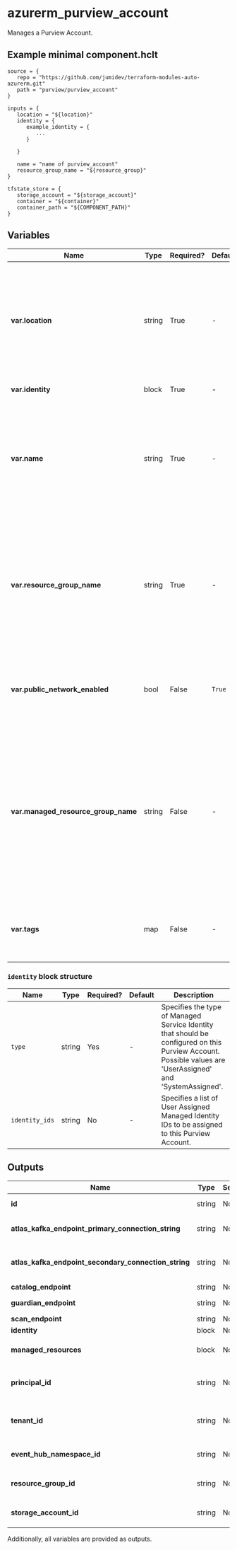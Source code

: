# azurerm_purview_account

Manages a Purview Account.

## Example minimal component.hclt

```hcl
source = {
   repo = "https://github.com/jumidev/terraform-modules-auto-azurerm.git" 
   path = "purview/purview_account" 
}

inputs = {
   location = "${location}" 
   identity = {
      example_identity = {
         ...
      }
  
   }
 
   name = "name of purview_account" 
   resource_group_name = "${resource_group}" 
}

tfstate_store = {
   storage_account = "${storage_account}" 
   container = "${container}" 
   container_path = "${COMPONENT_PATH}" 
}

```

## Variables

| Name | Type | Required? |  Default  |  Description |
| ---- | ---- | --------- |  ----------- | ----------- |
| **var.location** | string | True | -  |  The Azure Region where the Purview Account should exist. Changing this forces a new Purview Account to be created. | 
| **var.identity** | block | True | -  |  An `identity` block. | 
| **var.name** | string | True | -  |  The name which should be used for this Purview Account. Changing this forces a new Purview Account to be created. | 
| **var.resource_group_name** | string | True | -  |  The name of the Resource Group where the Purview Account should exist. Changing this forces a new Purview Account to be created. | 
| **var.public_network_enabled** | bool | False | `True`  |  Should the Purview Account be visible to the public network? Defaults to `true`. | 
| **var.managed_resource_group_name** | string | False | -  |  The name which should be used for the new Resource Group where Purview Account creates the managed resources. Changing this forces a new Purview Account to be created. | 
| **var.tags** | map | False | -  |  A mapping of tags which should be assigned to the Purview Account. | 

### `identity` block structure

| Name | Type | Required? | Default | Description |
| ---- | ---- | --------- | ------- | ----------- |
| `type` | string | Yes | - | Specifies the type of Managed Service Identity that should be configured on this Purview Account. Possible values are 'UserAssigned' and 'SystemAssigned'. |
| `identity_ids` | string | No | - | Specifies a list of User Assigned Managed Identity IDs to be assigned to this Purview Account. |



## Outputs

| Name | Type | Sensitive? | Description |
| ---- | ---- | --------- | --------- |
| **id** | string | No  | The ID of the Purview Account. | 
| **atlas_kafka_endpoint_primary_connection_string** | string | No  | Atlas Kafka endpoint primary connection string. | 
| **atlas_kafka_endpoint_secondary_connection_string** | string | No  | Atlas Kafka endpoint secondary connection string. | 
| **catalog_endpoint** | string | No  | Catalog endpoint. | 
| **guardian_endpoint** | string | No  | Guardian endpoint. | 
| **scan_endpoint** | string | No  | Scan endpoint. | 
| **identity** | block | No  | A `identity` block. | 
| **managed_resources** | block | No  | A `managed_resources` block. | 
| **principal_id** | string | No  | The Principal ID associated with this Managed Service Identity. | 
| **tenant_id** | string | No  | The Tenant ID associated with this Managed Service Identity. | 
| **event_hub_namespace_id** | string | No  | The ID of the managed event hub namespace. | 
| **resource_group_id** | string | No  | The ID of the managed resource group. | 
| **storage_account_id** | string | No  | The ID of the managed storage account. | 

Additionally, all variables are provided as outputs.
